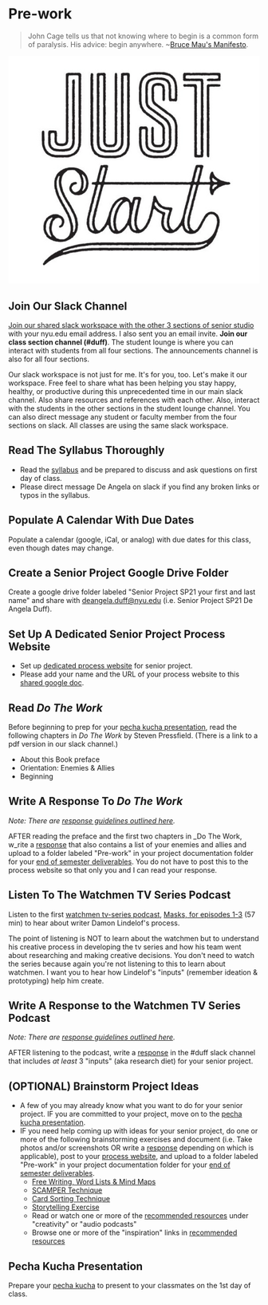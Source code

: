 # Pre-work

> John Cage tells us that not knowing where to begin is a common form of paralysis. His advice: begin anywhere. ~[Bruce Mau's Manifesto](https://www.massivechangenetwork.com/bruce-mau-manifesto).

![Just Start Illustration by Jolby from Get To Work Book](../.gitbook/assets/gettoworkbook_just-start%20%281%29.jpg)

## Join Our Slack Channel

[Join our shared slack workspace with the other 3 sections of senior studio ](https://idmspsp2021.slack.com/) with your nyu.edu email address. I also sent you an email invite. **Join our class section channel \(\#duff\)**. The student lounge is where you can interact with students from all four sections. The announcements channel is also for all four sections.

Our slack workspace is not just for me. It's for you, too. Let's make it our workspace. Free feel to share what has been helping you stay happy, healthy, or productive during this unprecedented time in our main slack channel. Also share resources and references with each other. Also, interact with the students in the other sections in the student lounge channel. You can also direct message any student or faculty member from the four sections on slack. All classes are using the same slack workspace.

## Read The Syllabus Thoroughly

* Read the [syllabus](../syllabus.md) and be prepared to discuss and ask questions on first day of class.  
* Please direct message De Angela on slack if you find any broken links or typos in the syllabus.

## Populate A Calendar With Due Dates

Populate a calendar \(google, iCal, or analog\) with due dates for this class, even though dates may change.

## Create a Senior Project Google Drive Folder

Create a google drive folder labeled "Senior Project SP21 your first and last name" and share with deangela.duff@nyu.edu \(i.e. Senior Project SP21 De Angela Duff\).

## Set Up A Dedicated Senior Project Process Website

* Set up [dedicated process website](website.md) for senior project.
* Please add your name and the URL of your process website to this [shared google doc](https://docs.google.com/document/d/1Y3DCwp7kZoMx-zMVO6IMVDuD9AUpfTLV2gx7sPXTd7U/edit).

## Read _Do The Work_ 

Before beginning to prep for your [pecha kucha presentation](pecha_kucha.md), read the following chapters in _Do The Work_ by Steven Pressfield. \(There is a link to a pdf version in our slack channel.\) 

* About this Book preface
* Orientation: Enemies & Allies
* Beginning

## Write A Response To _Do The Work_

_Note: There are_ [_response guidelines outlined here_](../assignments/responses.md)_._

AFTER reading the preface and the first two chapters in _Do The Work, w_rite a [response](../assignments/responses.md) that also contains a list of your enemies and allies and upload to a folder labeled "Pre-work" in your project documentation folder for your [end of semester deliverables](../end_of_semester_deliverables/). You do not have to post this to the process website so that only you and I can read your response.

## Listen To The Watchmen TV Series Podcast

Listen to the first [watchmen tv-series podcast](https://www.hbo.com/watchmen/watchmen-listen-to-official-podcast), [Masks, for episodes 1-3](https://www.hbo.com/video/watchmen/seasons/season-1/episodes/03/videos/podcast-ep-1) \(57 min\) to hear about writer Damon Lindelof's process.   
  
The point of listening is NOT to learn about the watchmen but to understand his creative process in developing the tv series and how his team went about researching and making creative decisions. You don't need to watch the series because again you're not listening to this to learn about watchmen. I want you to hear how Lindelof's "inputs" \(remember ideation & prototyping\) help him create.

## Write A Response to the Watchmen TV Series Podcast

_Note: There are_ [_response guidelines outlined here_](../assignments/responses.md)_._

AFTER listening to the podcast, write a [response](../assignments/responses.md) in the \#duff slack channel that includes _at least_ 3 "inputs" \(aka research diet\) for your senior project. 

## \(OPTIONAL\) Brainstorm Project Ideas

* A few of you may already know what you want to do for your senior project. IF you are committed to your project, move on to the [pecha kucha presentation](pecha_kucha.md).
* IF you need help coming up with ideas for your senior project, do one or more of the following brainstorming exercises and document \(i.e. Take photos and/or screenshots OR write a [response](../assignments/responses.md) depending on which is applicable\), post to your [process website](website.md), and upload to a folder labeled "Pre-work" in your project documentation folder for your [end of semester deliverables](../end_of_semester_deliverables/).
  * [Free Writing, Word Lists & Mind Maps](../brainstorming/free-writing-word-lists-and-mind-maps.md)
  * [SCAMPER Technique](http://www.mindtools.com/pages/article/newCT_02.htm)
  * [Card Sorting Technique](../brainstorming/card_sorting.md)
  * [Storytelling Exercise](../brainstorming/storytelling_exercise.md)
  * Read or watch one or more of the [recommended resources](../recommended_resources.md) under "creativity" or "audio podcasts"
  * Browse one or more of the "inspiration" links in [recommended resources](../recommended_resources.md)

## Pecha Kucha Presentation 

Prepare your [pecha kucha](pecha_kucha.md) to present to your classmates on the 1st day of class.

